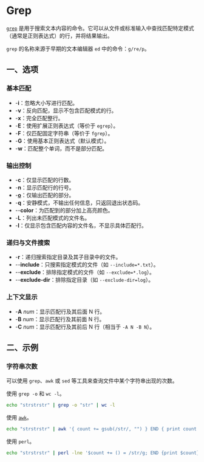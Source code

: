 # Grep

[`grep`](https://www.gnu.org/software/grep/manual/html_node/index.html) 是用于搜索文本内容的命令。它可以从文件或标准输入中查找匹配特定模式（通常是正则表达式）的行，并将结果输出。

`grep` 的名称来源于早期的文本编辑器 `ed` 中的命令：`g/re/p`。

## 一、选项

### 基本匹配

- -**i**：忽略大小写进行匹配。
- -**v**：反向匹配，显示不包含匹配模式的行。
- -**x**：完全匹配整行。
- -**E**：使用扩展正则表达式（等价于 `egrep`）。
- -**F**：仅匹配固定字符串（等价于 `fgrep`）。
- -**G**：使用基本正则表达式（默认模式）。
- -**w**：匹配整个单词，而不是部分匹配。

### 输出控制

- -**c**：仅显示匹配的行数。
- -**n**：显示匹配行的行号。
- -[**o**](https://www.gnu.org/software/grep/manual/html_node/General-Output-Control.html#index-_002do)：仅输出匹配的部分。
- -**q**：安静模式，不输出任何信息，只返回退出状态码。
- --**color**：为匹配到的部分加上高亮颜色。
- -**L**：列出未匹配模式的文件名。
- -**l**：仅显示包含匹配内容的文件名，不显示具体匹配行。

### 递归与文件搜索

- -**r**：递归搜索指定目录及其子目录中的文件。
- --**include**：只搜索指定模式的文件（如 `--include=*.txt`）。
- --**exclude**：排除指定模式的文件（如 `--exclude=*.log`）。
- --**exclude-dir**：排除指定目录（如 `--exclude-dir=log`）。

### 上下文显示

- -**A** *num*：显示匹配行及其后面 N 行。
- -**B** *num*：显示匹配行及其前面 N 行。
- -**C** *num*：显示匹配行及其前后 N 行（相当于 `-A N -B N`）。

## 二、示例

### 字符串次数

可以使用 `grep`、`awk` 或 `sed` 等工具来查询文件中某个字符串出现的次数。

使用 `grep -o` 和 `wc -l`。

```sh
echo "strstrstr" | grep -o "str" | wc -l
```

使用 [`awk`](https://www.gnu.org/software/gawk/manual/html_node/String-Functions.html#index-gsub_0028_0029-function-1)。

```sh
echo "strstrstr" | awk '{ count += gsub(/str/, "") } END { print count }'
```

使用 `perl`。

```sh
echo "strstrstr" | perl -lne '$count += () = /str/g; END {print $count}'
```

